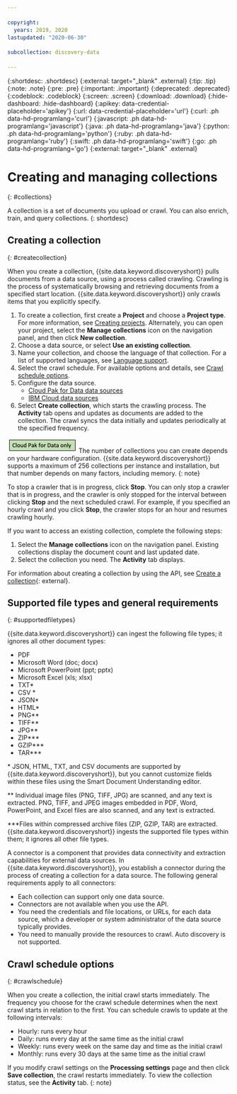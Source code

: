 ```yaml
---

copyright:
  years: 2019, 2020
lastupdated: "2020-06-30"

subcollection: discovery-data

---
```


{:shortdesc: .shortdesc}
{:external: target="_blank" .external}
{:tip: .tip}
{:note: .note}
{:pre: .pre}
{:important: .important}
{:deprecated: .deprecated}
{:codeblock: .codeblock}
{:screen: .screen}
{:download: .download}
{:hide-dashboard: .hide-dashboard}
{:apikey: data-credential-placeholder='apikey'} 
{:url: data-credential-placeholder='url'}
{:curl: .ph data-hd-programlang='curl'}
{:javascript: .ph data-hd-programlang='javascript'}
{:java: .ph data-hd-programlang='java'}
{:python: .ph data-hd-programlang='python'}
{:ruby: .ph data-hd-programlang='ruby'}
{:swift: .ph data-hd-programlang='swift'}
{:go: .ph data-hd-programlang='go'}
{:external: target="_blank" .external}


# Creating and managing collections
{: #collections}

<!-- c/s help for the *Managing collections* page. Do not delete. -->

A collection is a set of documents you upload or crawl. You can also enrich, train, and query collections.
{: shortdesc}


## Creating a collection
{: #createcollection}

When you create a collection, {{site.data.keyword.discoveryshort}} pulls documents from a data source, using a process called crawling. Crawling is the process of systematically browsing and retrieving documents from a specified start location. {{site.data.keyword.discoveryshort}} only crawls items that you explicitly specify.

1. To create a collection, first create a **Project** and choose a **Project type**. For more information, see [Creating projects](/docs/discovery-data?topic=discovery-data-projects). Alternately, you can open your project, select the **Manage collections** icon on the navigation panel, and then click **New collection**. 
1. Choose a data source, or select **Use an existing collection**.
1. Name your collection, and choose the language of that collection. For a list of supported languages, see [Language support](/docs/discovery-data?topic=discovery-data-language-support).
1. Select the crawl schedule. For available options and details, see [Crawl schedule options](/docs/discovery-data?topic=discovery-data-collections#crawlschedule).
1. Configure the data source.
   -  [Cloud Pak for Data data sources](/docs/discovery-data?topic=discovery-data-collection-types)
   -  [IBM Cloud data sources](/docs/discovery-data?topic=discovery-data-sources)
1. Select **Create collection**, which starts the crawling process. The **Activity** tab opens and updates as documents are added to the collection. The crawl syncs the data initially and updates periodically at the specified frequency.

![Cloud Pak for Data only](images/cpdonly.png) The number of collections you can create depends on your hardware configuration. {{site.data.keyword.discoveryshort}} supports a maximum of 256 collections per instance and installation, but that number depends on many factors, including memory.
{: note}

To stop a crawler that is in progress, click **Stop**. You can only stop a crawler that is in progress, and the crawler is only stopped for the interval between clicking **Stop** and the next scheduled crawl. For example, if you specified an hourly crawl and you click **Stop**, the crawler stops for an hour and resumes crawling hourly.

If you want to access an existing collection, complete the following steps:

1. Select the **Manage collections** icon on the navigation panel. Existing collections display the document count and last updated date.
1. Select the collection you need. The **Activity** tab displays.

For information about creating a collection by using the API, see [Create a collection](https://{DomainName}/apidocs/discovery-data#create-a-collection){: external}.

## Supported file types and general requirements
{: #supportedfiletypes}

{{site.data.keyword.discoveryshort}} can ingest the following file types; it ignores all other document types:
   
   - PDF
   - Microsoft Word (doc; docx)
   - Microsoft PowerPoint (ppt; pptx)
   - Microsoft Excel (xls; xlsx)
   - TXT\*
   - CSV \*
   - JSON\*
   - HTML\* 
   - PNG\*\*
   - TIFF\*\*
   - JPG\*\*
   - ZIP\*\*\*
   - GZIP\*\*\*
   - TAR\*\*\*
    
\* JSON, HTML, TXT, and CSV documents are supported by {{site.data.keyword.discoveryshort}}, but you cannot customize fields within these files using the Smart Document Understanding editor.

\*\* Individual image files (PNG, TIFF, JPG) are scanned, and any text is extracted. PNG, TIFF, and JPEG images embedded in PDF, Word, PowerPoint, and Excel files are also scanned, and any text is extracted.

\*\*\*Files within compressed archive files (ZIP, GZIP, TAR) are extracted. {{site.data.keyword.discoveryshort}} ingests the supported file types within them; it ignores all other file types.

A connector is a component that provides data connectivity and extraction capabilities for external data sources. In {{site.data.keyword.discoveryshort}}, you establish a connector during the process of creating a collection for a data source. The following general requirements apply to all connectors:

-  Each collection can support only one data source.
-  Connectors are not available when you use the API.
-  You need the credentials and file locations, or URLs, for each data source, which a developer or system administrator of the data source typically provides.
-  You need to manually provide the resources to crawl. Auto discovery is not supported.

## Crawl schedule options
{: #crawlschedule}

When you create a collection, the initial crawl starts immediately. The frequency you choose for the crawl schedule determines when the next crawl starts in relation to the first. You can schedule crawls to update at the following intervals:
    
-  Hourly: runs every hour
-  Daily: runs every day at the same time as the initial crawl
-  Weekly: runs every week on the same day and time as the initial crawl
-  Monthly: runs every 30 days at the same time as the initial crawl

If you modify crawl settings on the **Processing settings** page and then click **Save collection**, the crawl restarts immediately. To view the collection status, see the **Activity** tab. 
{: note}
